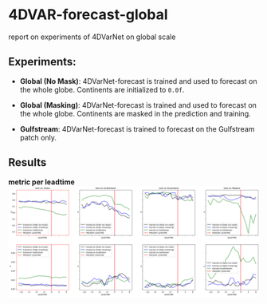 # 4DVAR-forecast-global
report on experiments of 4DVarNet on global scale

## Experiments:

- **Global (No Mask)**: 4DVarNet-forecast is trained and used to forecast on the whole globe. Continents are initialized to `0.0f`.

- **Global (Masking)**: 4DVarNet-forecast is trained and used to forecast on the whole globe. Continents are masked in the prediction and training.

- **Gulfstream**: 4DVarNet-forecast is trained to forecast on the Gulfstream patch only.

## Results

**metric per leadtime**
![rmse_per_leadtime](figures/leadtime_graph_3_comparisons.png)
